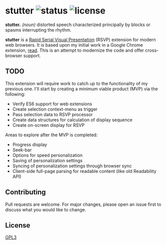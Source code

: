 # stutter ![status](https://travis-ci.com/jamestomasino/stutter.svg?branch=master) ![license](https://img.shields.io/badge/license-GPL3-blue.svg?style=flat-square)

**stutter.** _(noun)_ distorted speech characterized principally by blocks or spasms interrupting the rhythm.

**stutter** is a [Rapid Serial Visual Presentation](https://en.wikipedia.org/wiki/Rapid_serial_visual_presentation) (RSVP) extension for modern web browsers. It is based upon my initial work in a Google Chrome extension, [read](https://github.com/jamestomasino/read_plugin). This is an attempt to modernize the code and offer cross-browser support.

## TODO

This extension will require work to catch up to the functionality of my previous one. I'll start by creating a minimum viable product (MVP) via the following:

- Verify ES6 support for web extensions
- Create selection context-menu as trigger
- Pass selection data to RSVP processor
- Create data structures for calculation of display sequence
- Create on-screen display for RSVP

Areas to explore after the MVP is completed:

- Progress display
- Seek-bar
- Options for speed personalization
- Saving of personalization settings
- Syncing of personalization settings through browser sync
- Client-side full-page parsing for readable content (like old Readability API)

## Contributing
Pull requests are welcome. For major changes, please open an issue first to
discuss what you would like to change.

## License
[GPL3](LICENSE)
